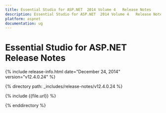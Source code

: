```yaml
---
title: Essential Studio for ASP.NET  2014 Volume 4   Release Notes  
description: Essential Studio for ASP.NET  2014 Volume 4   Release Notes  
platform: aspnet
documentation: ug
---
```


# Essential Studio for ASP.NET  Release Notes  

{% include release-info.html date="December 24, 2014"  version="v12.4.0.24" %} 


{% directory path: _includes/release-notes/v12.4.0.24 %}

{% include {{file.url}} %}

{% enddirectory %}